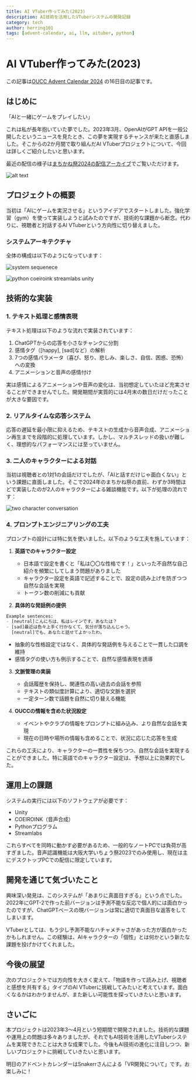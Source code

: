 ```yaml
---
title: AI VTuber作ってみた(2023)
description: AI技術を活用したVTuberシステムの開発記録
category: tech
author: herring101
tags: [advent-calendar, ai, llm, aituber, python]
---
```


# AI VTuber作ってみた(2023)

この記事は[OUCC Advent Calendar 2024](https://adventar.org/calendars/10655) の16日目の記事です。

## はじめに

「AIと一緒にゲームをプレイしたい」

これは私が長年抱いていた夢でした。2023年3月、OpenAIがGPT APIを一般公開したというニュースを見たとき、この夢を実現するチャンスが来たと直感しました。そこからの2か月間で取り組んだAI VTuberプロジェクトについて、今回は詳しくご紹介したいと思います。

最近の配信の様子は[まちかね祭2024の配信アーカイブ](https://www.youtube.com/watch?v=YftdGIyWcFE)でご覧いただけます。


![alt text](2024-12-16-aivtuber/stream_capture.png)

## プロジェクトの概要

当初は「AIにゲームを実況させる」というアイデアでスタートしました。強化学習（gym）を使って実装しようと試みたのですが、技術的な課題から断念。代わりに、視聴者と対話するAI VTuberという方向性に切り替えました。

### システムアーキテクチャ

全体の構成は以下のようになっています：

![system sequenece](2024-12-16-aivtuber/system_sequenece.svg)

![python coeiroink streamlabs unity](2024-12-16-aivtuber/system.png)

## 技術的な実装

### 1. テキスト処理と感情表現

テキスト処理は以下のような流れで実装されています：

1. ChatGPTからの応答を小さなチャンクに分割
2. 感情タグ（[happy], [sad]など）の解析
3. 7つの感情パラメータ（喜び、怒り、悲しみ、楽しさ、自信、困惑、恐怖）への変換
4. アニメーションと音声の感情付け

実は感情によるアニメーションや音声の変化は、当初想定していたほど充実させることができませんでした。開発期間が実質的には4月末の数日だけだったことが大きな要因です。

### 2. リアルタイムな応答システム

応答の遅延を最小限に抑えるため、テキストの生成から音声合成、アニメーション再生までを段階的に処理しています。しかし、マルチスレッドの扱いが難しく、理想的なパフォーマンスには至っていません。

### 3. 二人のキャラクターによる対話

当初は視聴者との1対1の会話だけでしたが、「AIと話すだけじゃ面白くない」という課題に直面しました。そこで2024年のまちかね祭の直前、わずか3時間ほどで実装したのが2人のキャラクターによる雑談機能です。以下が処理の流れです：

![two character conversation](2024-12-16-aivtuber/two_character_conversation.svg)

### 4. プロンプトエンジニアリングの工夫

プロンプトの設計には特に気を使いました。以下のような工夫を施しています：

1. **英語でのキャラクター設定**
   - 日本語で設定を書くと「私は〇〇な性格です！」といった不自然な自己紹介を頻繁にしてしまう問題がありました
   - キャラクター設定を英語で記述することで、設定の読み上げを防ぎつつ自然な会話を実現
   - トークン数の削減にも貢献

2. **具体的な発話例の提供**
```python
Example sentences:
- [neutral]こんにちは、私はレインです。あなたは？
- [sad]最近は色々上手く行かなくて、気分が落ち込んじゃう。
  [neutral]でも、あなたと話せてよかったわ。
```
   - 抽象的な性格設定ではなく、具体的な発話例を与えることで一貫した口調を維持
   - 感情タグの使い方も例示することで、自然な感情表現を誘導

3. **文脈管理の実装**
   - 会話履歴を保持し、関連性の高い過去の会話を参照
   - テキストの類似度計算により、適切な文脈を選択
   - 一定ターン数で話題を自然に切り替える機能

4. **OUCCの情報を含めた状況設定**
   - イベントやクラブの情報をプロンプトに組み込み、より自然な会話を実現
   - 現在の日時や場所の情報も含めることで、状況に応じた応答を生成

これらの工夫により、キャラクターの一貫性を保ちつつ、自然な会話を実現することができました。特に英語でのキャラクター設定は、予想以上に効果的でした。

## 運用上の課題

システムの実行には以下のソフトウェアが必要です：

- Unity
- COEIROINK（音声合成）
- Pythonプログラム
- Streamlabs

これらすべてを同時に動かす必要があるため、一般的なノートPCでは負荷が高すぎました。音声認識機能は大阪大学いちょう祭2023でのみ使用し、現在は主にデスクトップPCでの配信に限定しています。

## 開発を通じて気づいたこと

興味深い発見は、このシステムが「あまりに真面目すぎる」という点でした。2022年にGPT-2で作った前バージョンは予測不能な反応で個人的には面白かったのですが、ChatGPTベースの現バージョンは常に適切で真面目な返答をしてしまいます。

VTuberとしては、もう少し予測不能なハチャメチャさがあった方が面白かったかもしれません。この経験は、AIキャラクターの「個性」とは何かという新たな課題を投げかけてくれました。

## 今後の展望

次のプロジェクトでは方向性を大きく変えて、「物語を作って読み上げ、視聴者と感想を共有する」タイプのAI VTuberに挑戦してみたいと考えています。面白くなるかはわかりませんが、また新しい可能性を探っていきたいと思います。

## さいごに

本プロジェクトは2023年3～4月という短期間で開発されました。技術的な課題や運用上の問題は多々ありましたが、それでもAI技術を活用したVTuberシステムを実現できたことは大きな成果でした。今後もAI技術の進化に注目しつつ、新しいプロジェクトに挑戦していきたいと思います。

明日のアドベントカレンダーはSnakerrさんによる「VR開発について」です。お楽しみに！